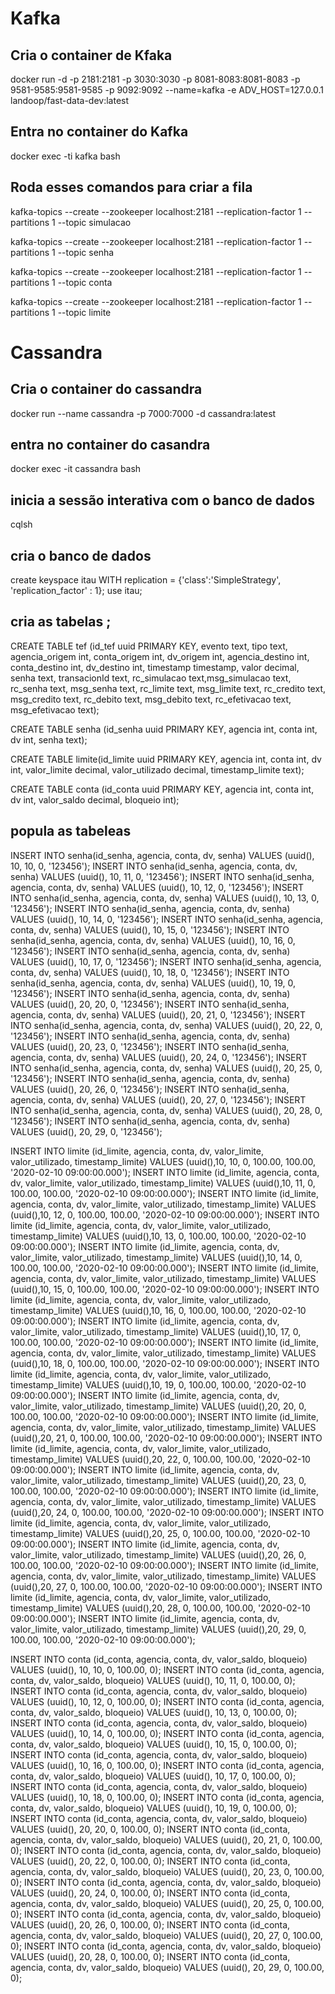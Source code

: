 

# Kafka

## Cria o container de Kfaka
docker run -d -p 2181:2181 -p 3030:3030 -p 8081-8083:8081-8083 -p 9581-9585:9581-9585 -p 9092:9092 --name=kafka  -e ADV_HOST=127.0.0.1 landoop/fast-data-dev:latest

## Entra no container do Kafka
docker exec -ti kafka bash

## Roda esses comandos para criar a fila

kafka-topics --create --zookeeper localhost:2181 --replication-factor 1 --partitions 1 --topic simulacao

kafka-topics --create --zookeeper localhost:2181 --replication-factor 1 --partitions 1 --topic senha

kafka-topics --create --zookeeper localhost:2181 --replication-factor 1 --partitions 1 --topic conta

kafka-topics --create --zookeeper localhost:2181 --replication-factor 1 --partitions 1 --topic limite



# Cassandra

## Cria o container do cassandra
docker run --name cassandra -p 7000:7000 -d cassandra:latest

## entra no container do casandra 
docker exec -it cassandra bash

## inicia a sessão interativa com o banco de dados
cqlsh

## cria o banco de dados
create keyspace itau WITH replication = {'class':'SimpleStrategy', 'replication_factor' : 1};
use itau;


## cria as tabelas ;
CREATE TABLE tef (id_tef uuid PRIMARY KEY, evento text, tipo text, agencia_origem int, conta_origem int, dv_origem int, agencia_destino int, conta_destino int, dv_destino int, timestamp timestamp, valor decimal, senha text, transacionId text, rc_simulacao text,msg_simulacao text, rc_senha text, msg_senha text, rc_limite text, msg_limite text, rc_credito text, msg_credito text, rc_debito text, msg_debito text, rc_efetivacao text, msg_efetivacao text);

CREATE TABLE senha (id_senha uuid PRIMARY KEY, agencia int, conta int, dv int, senha text);

CREATE TABLE limite(id_limite uuid PRIMARY KEY, agencia int, conta int, dv int, valor_limite decimal, valor_utilizado decimal, timestamp_limite text);

CREATE TABLE conta (id_conta uuid PRIMARY KEY, agencia int, conta int, dv int, valor_saldo decimal, bloqueio int);

## popula as tabeleas
INSERT INTO senha(id_senha, agencia, conta, dv, senha) VALUES (uuid(), 10, 10, 0, '123456');
INSERT INTO senha(id_senha, agencia, conta, dv, senha) VALUES (uuid(), 10, 11, 0, '123456');
INSERT INTO senha(id_senha, agencia, conta, dv, senha) VALUES (uuid(), 10, 12, 0, '123456');
INSERT INTO senha(id_senha, agencia, conta, dv, senha) VALUES (uuid(), 10, 13, 0, '123456');
INSERT INTO senha(id_senha, agencia, conta, dv, senha) VALUES (uuid(), 10, 14, 0, '123456');
INSERT INTO senha(id_senha, agencia, conta, dv, senha) VALUES (uuid(), 10, 15, 0, '123456');
INSERT INTO senha(id_senha, agencia, conta, dv, senha) VALUES (uuid(), 10, 16, 0, '123456');
INSERT INTO senha(id_senha, agencia, conta, dv, senha) VALUES (uuid(), 10, 17, 0, '123456');
INSERT INTO senha(id_senha, agencia, conta, dv, senha) VALUES (uuid(), 10, 18, 0, '123456');
INSERT INTO senha(id_senha, agencia, conta, dv, senha) VALUES (uuid(), 10, 19, 0, '123456');
INSERT INTO senha(id_senha, agencia, conta, dv, senha) VALUES (uuid(), 20, 20, 0, '123456');
INSERT INTO senha(id_senha, agencia, conta, dv, senha) VALUES (uuid(), 20, 21, 0, '123456');
INSERT INTO senha(id_senha, agencia, conta, dv, senha) VALUES (uuid(), 20, 22, 0, '123456');
INSERT INTO senha(id_senha, agencia, conta, dv, senha) VALUES (uuid(), 20, 23, 0, '123456');
INSERT INTO senha(id_senha, agencia, conta, dv, senha) VALUES (uuid(), 20, 24, 0, '123456');
INSERT INTO senha(id_senha, agencia, conta, dv, senha) VALUES (uuid(), 20, 25, 0, '123456');
INSERT INTO senha(id_senha, agencia, conta, dv, senha) VALUES (uuid(), 20, 26, 0, '123456');
INSERT INTO senha(id_senha, agencia, conta, dv, senha) VALUES (uuid(), 20, 27, 0, '123456');
INSERT INTO senha(id_senha, agencia, conta, dv, senha) VALUES (uuid(), 20, 28, 0, '123456');
INSERT INTO senha(id_senha, agencia, conta, dv, senha) VALUES (uuid(), 20, 29, 0, '123456');

INSERT INTO limite (id_limite, agencia, conta, dv, valor_limite, valor_utilizado, timestamp_limite) VALUES (uuid(),10, 10, 0, 100.00, 100.00, '2020-02-10 09:00:00.000');
INSERT INTO limite (id_limite, agencia, conta, dv, valor_limite, valor_utilizado, timestamp_limite) VALUES (uuid(),10, 11, 0, 100.00, 100.00, '2020-02-10 09:00:00.000');
INSERT INTO limite (id_limite, agencia, conta, dv, valor_limite, valor_utilizado, timestamp_limite) VALUES (uuid(),10, 12, 0, 100.00, 100.00, '2020-02-10 09:00:00.000');
INSERT INTO limite (id_limite, agencia, conta, dv, valor_limite, valor_utilizado, timestamp_limite) VALUES (uuid(),10, 13, 0, 100.00, 100.00, '2020-02-10 09:00:00.000');
INSERT INTO limite (id_limite, agencia, conta, dv, valor_limite, valor_utilizado, timestamp_limite) VALUES (uuid(),10, 14, 0, 100.00, 100.00, '2020-02-10 09:00:00.000');
INSERT INTO limite (id_limite, agencia, conta, dv, valor_limite, valor_utilizado, timestamp_limite) VALUES (uuid(),10, 15, 0, 100.00, 100.00, '2020-02-10 09:00:00.000');
INSERT INTO limite (id_limite, agencia, conta, dv, valor_limite, valor_utilizado, timestamp_limite) VALUES (uuid(),10, 16, 0, 100.00, 100.00, '2020-02-10 09:00:00.000');
INSERT INTO limite (id_limite, agencia, conta, dv, valor_limite, valor_utilizado, timestamp_limite) VALUES (uuid(),10, 17, 0, 100.00, 100.00, '2020-02-10 09:00:00.000');
INSERT INTO limite (id_limite, agencia, conta, dv, valor_limite, valor_utilizado, timestamp_limite) VALUES (uuid(),10, 18, 0, 100.00, 100.00, '2020-02-10 09:00:00.000');
INSERT INTO limite (id_limite, agencia, conta, dv, valor_limite, valor_utilizado, timestamp_limite) VALUES (uuid(),10, 19, 0, 100.00, 100.00, '2020-02-10 09:00:00.000');
INSERT INTO limite (id_limite, agencia, conta, dv, valor_limite, valor_utilizado, timestamp_limite) VALUES (uuid(),20, 20, 0, 100.00, 100.00, '2020-02-10 09:00:00.000');
INSERT INTO limite (id_limite, agencia, conta, dv, valor_limite, valor_utilizado, timestamp_limite) VALUES (uuid(),20, 21, 0, 100.00, 100.00, '2020-02-10 09:00:00.000');
INSERT INTO limite (id_limite, agencia, conta, dv, valor_limite, valor_utilizado, timestamp_limite) VALUES (uuid(),20, 22, 0, 100.00, 100.00, '2020-02-10 09:00:00.000');
INSERT INTO limite (id_limite, agencia, conta, dv, valor_limite, valor_utilizado, timestamp_limite) VALUES (uuid(),20, 23, 0, 100.00, 100.00, '2020-02-10 09:00:00.000');
INSERT INTO limite (id_limite, agencia, conta, dv, valor_limite, valor_utilizado, timestamp_limite) VALUES (uuid(),20, 24, 0, 100.00, 100.00, '2020-02-10 09:00:00.000');
INSERT INTO limite (id_limite, agencia, conta, dv, valor_limite, valor_utilizado, timestamp_limite) VALUES (uuid(),20, 25, 0, 100.00, 100.00, '2020-02-10 09:00:00.000');
INSERT INTO limite (id_limite, agencia, conta, dv, valor_limite, valor_utilizado, timestamp_limite) VALUES (uuid(),20, 26, 0, 100.00, 100.00, '2020-02-10 09:00:00.000');
INSERT INTO limite (id_limite, agencia, conta, dv, valor_limite, valor_utilizado, timestamp_limite) VALUES (uuid(),20, 27, 0, 100.00, 100.00, '2020-02-10 09:00:00.000');
INSERT INTO limite (id_limite, agencia, conta, dv, valor_limite, valor_utilizado, timestamp_limite) VALUES (uuid(),20, 28, 0, 100.00, 100.00, '2020-02-10 09:00:00.000');
INSERT INTO limite (id_limite, agencia, conta, dv, valor_limite, valor_utilizado, timestamp_limite) VALUES (uuid(),20, 29, 0, 100.00, 100.00, '2020-02-10 09:00:00.000');

INSERT INTO conta (id_conta, agencia, conta, dv, valor_saldo, bloqueio) VALUES (uuid(), 10, 10, 0, 100.00, 0);
INSERT INTO conta (id_conta, agencia, conta, dv, valor_saldo, bloqueio) VALUES (uuid(), 10, 11, 0, 100.00, 0);
INSERT INTO conta (id_conta, agencia, conta, dv, valor_saldo, bloqueio) VALUES (uuid(), 10, 12, 0, 100.00, 0);
INSERT INTO conta (id_conta, agencia, conta, dv, valor_saldo, bloqueio) VALUES (uuid(), 10, 13, 0, 100.00, 0);
INSERT INTO conta (id_conta, agencia, conta, dv, valor_saldo, bloqueio) VALUES (uuid(), 10, 14, 0, 100.00, 0);
INSERT INTO conta (id_conta, agencia, conta, dv, valor_saldo, bloqueio) VALUES (uuid(), 10, 15, 0, 100.00, 0);
INSERT INTO conta (id_conta, agencia, conta, dv, valor_saldo, bloqueio) VALUES (uuid(), 10, 16, 0, 100.00, 0);
INSERT INTO conta (id_conta, agencia, conta, dv, valor_saldo, bloqueio) VALUES (uuid(), 10, 17, 0, 100.00, 0);
INSERT INTO conta (id_conta, agencia, conta, dv, valor_saldo, bloqueio) VALUES (uuid(), 10, 18, 0, 100.00, 0);
INSERT INTO conta (id_conta, agencia, conta, dv, valor_saldo, bloqueio) VALUES (uuid(), 10, 19, 0, 100.00, 0);
INSERT INTO conta (id_conta, agencia, conta, dv, valor_saldo, bloqueio) VALUES (uuid(), 20, 20, 0, 100.00, 0);
INSERT INTO conta (id_conta, agencia, conta, dv, valor_saldo, bloqueio) VALUES (uuid(), 20, 21, 0, 100.00, 0);
INSERT INTO conta (id_conta, agencia, conta, dv, valor_saldo, bloqueio) VALUES (uuid(), 20, 22, 0, 100.00, 0);
INSERT INTO conta (id_conta, agencia, conta, dv, valor_saldo, bloqueio) VALUES (uuid(), 20, 23, 0, 100.00, 0);
INSERT INTO conta (id_conta, agencia, conta, dv, valor_saldo, bloqueio) VALUES (uuid(), 20, 24, 0, 100.00, 0);
INSERT INTO conta (id_conta, agencia, conta, dv, valor_saldo, bloqueio) VALUES (uuid(), 20, 25, 0, 100.00, 0);
INSERT INTO conta (id_conta, agencia, conta, dv, valor_saldo, bloqueio) VALUES (uuid(), 20, 26, 0, 100.00, 0);
INSERT INTO conta (id_conta, agencia, conta, dv, valor_saldo, bloqueio) VALUES (uuid(), 20, 27, 0, 100.00, 0);
INSERT INTO conta (id_conta, agencia, conta, dv, valor_saldo, bloqueio) VALUES (uuid(), 20, 28, 0, 100.00, 0);
INSERT INTO conta (id_conta, agencia, conta, dv, valor_saldo, bloqueio) VALUES (uuid(), 20, 29, 0, 100.00, 0);
